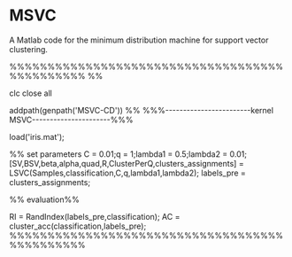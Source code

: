 # MSVC
A Matlab code for the minimum  distribution machine for support vector clustering.

%%%%%%%%%%%%%%%%%%%%%%%%%%%%%%%%%%%%%%%%%%%%%% %% 

clc
close all

addpath(genpath('MSVC-CD'))
%% %%%------------------------kernel MSVC----------------------%%%

load('iris.mat');

%% set parameters
C = 0.01;q = 1;lambda1 = 0.5;lambda2 = 0.01;
[SV,BSV,beta,alpha,quad,R,ClusterPerQ,clusters_assignments]  = LSVC(Samples,classification,C,q,lambda1,lambda2);
labels_pre = clusters_assignments;

%% evaluation%%

RI = RandIndex(labels_pre,classification);
AC = cluster_acc(classification,labels_pre);
%%%%%%%%%%%%%%%%%%%%%%%%%%%%%%%%%%%%%%%%%%%%%%


